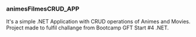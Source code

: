 ### animesFilmesCRUD_APP

It's a simple .NET Application with CRUD operations of Animes and Movies.
Project made to fulfil challange from Bootcamp GFT Start #4 .NET.